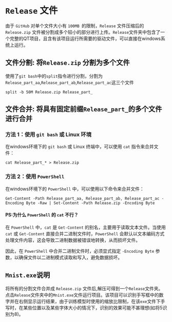 # `Release` 文件

由于 `GitHub` 对单个文件大小有 `100MB `的限制，`Release` 文件压缩后的`Release.zip` 文件被分割成多个较小的部分进行上传。`Release`文件夹中包含了一个完整的QT项目，且含有该项目运行所需要的驱动文件，可以直接在windows系统上运行。

## 文件分割: 将`Release.zip` 分割为多个文件

使用了`git bash`中的`split`指令进行分割，分割为`Release_part_aa`,`Release_part_ab`,`Release_part_ac`这三个文件

```
split -b 50M Release.zip Release_part_
```

## 文件合并: 将具有固定前缀`Release_part_`的多个文件进行合并

### 方法 1：使用 `git bash` 或 Linux 环境

在windows环境下的 `git bash` 或 Linux 终端中，可以使用 `cat` 指令来合并文件：

```
cat Release_part_* > Release.zip
```

### 方法 2：使用 `PowerShell`

在windows环境下的 `PowerShell` 中，可以使用以下命令来合并文件：

```
Get-Content -Path Release_part_aa, Release_part_ab, Release_part_ac -Encoding Byte -Raw | Set-Content -Path Release.zip -Encoding Byte
```

#### PS:为什么 `PowerShell` 的 `cat` 不行？

在 `PowerShell` 中，`cat` 是 `Get-Content` 的别名，主要用于读取文本文件。当使用 `cat` 或 `Get-Content` 直接合并二进制文件时，`PowerShell` 会默认以文本编码方式处理文件内容，这会导致二进制数据被错误地转换，从而损坏文件。

因此，在 `PowerShell` 中合并二进制文件时，必须显式指定 `-Encoding Byte` 参数，以确保文件以二进制模式读取和写入，避免数据损坏。

## `Mnist.exe`说明

将所有的分割文件合并成 `Release.zip` 文件后,解压可得到一个`Release`文件夹。点击`Release`文件夹中的`Mnist.exe`文件运行项目。该项目可以识别手写框中的数字并在右侧显示运行结果，由于训练模型时使用的缩放比限制，在该`exe`文件下手写时，在某些位置以及某些字体大小的情况下，识别的效果可能不甚理想(如将5识别为8)。
